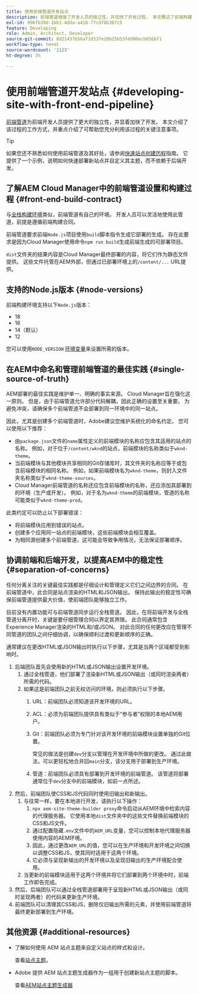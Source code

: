 ```yaml
---
title: 使用前端管道开发站点
description: 前端管道增强了开发人员的独立性，并加快了开发过程。 本文概述了前端构建过程的主要注意事项，以确保最佳性能和效率。
exl-id: 996fb39d-1bb1-4dda-a418-77cdf8b307c5
feature: Developing
role: Admin, Architect, Developer
source-git-commit: 8d21437b56af1d337e20b25b53fdd00ecb856bf1
workflow-type: tm+mt
source-wordcount: '1123'
ht-degree: 3%

---
```



# 使用前端管道开发站点 {#developing-site-with-front-end-pipeline}

[前端管道](/help/implementing/cloud-manager/configuring-pipelines/introduction-ci-cd-pipelines.md#front-end)为前端开发人员提供了更大的独立性，并显着加快了开发。 本文介绍了该过程的工作方式，并重点介绍了可帮助您充分利用该过程的关键注意事项。

>[!TIP]
>
>如果您还不熟悉如何使用前端管道及其好处，请参阅[快速站点创建历程](/help/journey-sites/quick-site/overview.md)指南。 它提供了一个示例，说明如何快速部署新站点并自定义其主题，而不依赖于后端开发。

## 了解AEM Cloud Manager中的前端管道设置和构建过程 {#front-end-build-contract}

与[全栈构建环境](/help/implementing/cloud-manager/getting-access-to-aem-in-cloud/build-environment-details.md)类似，前端管道有自己的环境。 开发人员可以灵活地使用此管道，前提是遵循前端构建合同。

前端管道要求前端`Node.js`项目使用`build`脚本指令生成它部署的生成。 存在此要求是因为Cloud Manager使用命令`npm run build`生成前端生成的可部署项目。

`dist`文件夹的结果内容是Cloud Manager最终部署的内容，将它们作为静态文件提供。 这些文件托管在AEM外部，但通过已部署环境上的`/content/...` URL提供。

## 支持的Node.js版本 {#node-versions}

前端构建环境支持以下`Node.js`版本：

<!-- * 23
* 22
* 20 -->
* 18
* 16
* 14（默认）
* 12

您可以使用`NODE_VERSION` [环境变量](/help/implementing/cloud-manager/environment-variables.md)来设置所需的版本。

## 在AEM中命名和管理前端管道的最佳实践 {#single-source-of-truth}

AEM部署的最佳实践是维护单一、明确的事实来源。 Cloud Manager旨在强化这一原则。 但是，由于前端管道允许部分代码解耦，因此正确的设置至关重要。 为避免冲突，请确保多个前端管道不会部署到同一环境中的同一站点。

因此，尤其是创建多个前端管道时，Adobe建议您维护系统化的命名约定。 您可以使用以下推荐：

* 由`package.json`文件的`name`属性定义的前端模块的名称应包含其适用的站点的名称。 例如，对于位于`/content/wknd`的站点，前端模块的名称类似于`wknd-theme`。
* 当前端模块与其他模块共享相同的Git存储库时，其文件夹的名称应等于或包含前端模块的相同名称。 例如，如果前端模块名为`wknd-theme`，则封入文件夹名称类似于`wknd-theme-sources`。
* Cloud Manager前端管道的名称还应包含前端模块的名称，还应添加其部署到的环境（生产或开发）。 例如，对于名为`wknd-theme`的前端模块，管道的名称可能类似于`wknd-theme-prod`。

此类约定可以防止以下部署错误：

* 将前端模块应用到错误的站点。
* 创建多个应用同一站点的前端模块，这些前端模块会相互覆盖。
* 为相同源创建多个前端管道，这可能会导致争用情况，无法保证部署顺序。

## 协调前端和后端开发，以提高AEM中的稳定性 {#separation-of-concerns}

任何分离关注的关键最佳实践都是仔细设计和管理定义它们之间边界的合同。 在前端管道中，此合同是站点渲染的HTML和JSON输出。 保持此输出的稳定性可确保前端管道提供最大价值，使前端团队能够独立工作。

目前没有内置功能可与前端管道同步运行全栈管道。 因此，在将前端开发与全栈管道分离开时，关键是要仔细管理合同以界定其界限。 此合同通常包含Experience Manager渲染的HTML和/或JSON。 对此合同的任何更改应在管理不同管道的团队之间仔细协调，以确保顺利过渡和更新顺序的正确。

通常建议在更改HTML或JSON输出时执行以下步骤，尤其是当两个区域都受到影响时。

1. 后端团队首先会使用新的HTML或JSON输出设置开发环境。
   1. 通过全栈管道，他们部署了渲染新HTML或JSON输出（或同时渲染两者）所需的代码。
   1. 如果这是前端团队之前无权访问的环境，则必须执行以下步骤。
      1. URL：前端团队必须知道该开发环境的URL。
      1. ACL：必须为前端团队提供具有类似于“参与者”权限的本地AEM用户。
      1. Git：前端团队必须为专门针对该开发环境的前端模块设置单独的Git位置。

         常见的做法是创建`dev`分支以管理在开发环境中所做的更改。 通过此做法，可以更轻松地合并回`main`分支，该分支用于部署到生产环境。

      1. 管道：前端团队必须具有部署到开发环境的前端管道。 该管道将部署通常位于`dev`分支中的前端模块，如前一点所述。
1. 然后，前端团队使CSS和JS代码同时使用旧输出和新输出。
   1. 与往常一样，要在本地进行开发，请执行以下操作：
      1. `npx aem-site-theme-builder proxy`命令启动从AEM环境中检索内容的代理服务器。 它使用本地`dist`文件夹中的这些文件替换前端模块的CSS和JS文件。
      1. 通过配置隐藏`.env`文件中的`AEM_URL`变量，您可以控制本地代理服务器使用内容的AEM环境。
      1. 因此，通过更改`AEM_URL`的值，您可以在生产环境和开发环境之间切换以调整CSS和JS，使其同时适用于这两个环境。
      1. 它必须与呈现新输出的开发环境以及呈现旧输出的生产环境配合使用。
   1. 当更新的前端模块适用于这两个环境并将它们部署到两个环境中时，前端工作即告完成。
1. 然后，后端团队可以通过全栈管道部署用于呈现新HTML或JSON输出（或同时呈现两者）的代码来更新生产环境。
1. 前端团队可以清理其CSS和JS，删除仅旧输出所需的元素，并使用前端管道将最终更新部署到生产环境。

## 其他资源 {#additional-resources}

* 了解如何使用 AEM 站点主题来自定义站点的样式和设计。

  查看[站点主题](/help/sites-cloud/administering/site-creation/site-themes.md)。

* Adobe 提供 AEM 站点主题生成器作为一组用于创建新站点主题的脚本。

  查看[AEM站点主题生成器](https://github.com/adobe/aem-site-theme-builder)



